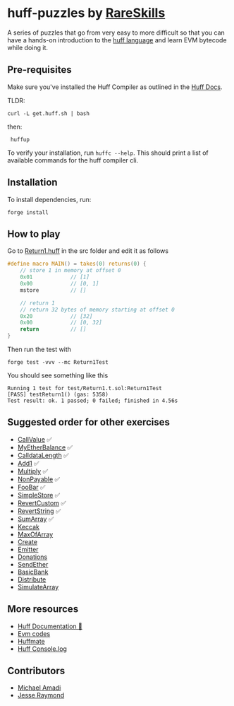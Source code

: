 # huff-puzzles by [RareSkills](https://www.rareskills.io)

A series of puzzles that go from very easy to more difficult so that you can have a hands-on introduction to the [huff language](https://huff.sh) and learn EVM bytecode while doing it.

## Pre-requisites

Make sure you've installed the Huff Compiler as outlined in the [Huff Docs](https://docs.huff.sh/get-started/installing/#installing-huff).

TLDR:

    curl -L get.huff.sh | bash

then:

     huffup

To verify your installation, run `huffc --help`. This should print a list of available commands for the huff compiler cli.

## Installation

To install dependencies, run:

    forge install

## How to play

Go to [Return1.huff](https://github.com/rareskills/huff-puzzles/blob/main/src/Return1.huff) in the src folder and edit it as follows

```c
#define macro MAIN() = takes(0) returns(0) {
    // store 1 in memory at offset 0
    0x01            // [1]
    0x00            // [0, 1]
    mstore          // []

    // return 1
    // return 32 bytes of memory starting at offset 0
    0x20            // [32]
    0x00            // [0, 32]
    return          // []
}
```

Then run the test with

    forge test -vvv --mc Return1Test

You should see something like this

    Running 1 test for test/Return1.t.sol:Return1Test
    [PASS] testReturn1() (gas: 5358)
    Test result: ok. 1 passed; 0 failed; finished in 4.56s

## Suggested order for other exercises

- [CallValue](https://github.com/rareskills/huff-puzzles/blob/main/src/CallValue.huff) ✅
- [MyEtherBalance](https://github.com/rareskills/huff-puzzles/blob/main/src/MyEtherBalance.huff) ✅
- [CalldataLength](https://github.com/rareskills/huff-puzzles/blob/main/src/CalldataLength.huff) ✅
- [Add1](https://github.com/rareskills/huff-puzzles/blob/main/src/Add1.huff) ✅
- [Multiply](https://github.com/rareskills/huff-puzzles/blob/main/src/Multiply.huff) ✅
- [NonPayable](https://github.com/rareskills/huff-puzzles/blob/main/src/NonPayable.huff) ✅
- [FooBar](https://github.com/rareskills/huff-puzzles/blob/main/src/FooBar.huff) ✅
- [SimpleStore](https://github.com/rareskills/huff-puzzles/blob/main/src/SimpleStore.huff) ✅
- [RevertCustom](https://github.com/rareskills/huff-puzzles/blob/main/src/RevertCustom.huff) ✅
- [RevertString](https://github.com/rareskills/huff-puzzles/blob/main/src/RevertString.huff) ✅
- [SumArray](https://github.com/rareskills/huff-puzzles/blob/main/src/SumArray.huff) ✅
- [Keccak](https://github.com/rareskills/huff-puzzles/blob/main/src/Keccak.huff)
- [MaxOfArray](https://github.com/rareskills/huff-puzzles/blob/main/src/MaxOfArray.huff)
- [Create](https://github.com/rareskills/huff-puzzles/blob/main/src/Create.huff)
- [Emitter](https://github.com/rareskills/huff-puzzles/blob/main/src/Emitter.huff)
- [Donations](https://github.com/rareskills/huff-puzzles/blob/main/src/Donations.huff)
- [SendEther](https://github.com/rareskills/huff-puzzles/blob/main/src/SendEther.huff)
- [BasicBank](https://github.com/rareskills/huff-puzzles/blob/main/src/BasicBank.huff)
- [Distribute](https://github.com/rareskills/huff-puzzles/blob/main/src/Distributor.huff)
- [SimulateArray](https://github.com/rareskills/huff-puzzles/blob/main/src/SimulateArray.huff)

## More resources

- [Huff Documentation 🐴](https://docs.huff.sh/)
- [Evm codes](https://evm.codes)
- [Huffmate](https://github.com/huff-language/huffmate)
- [Huff Console.log](https://github.com/AmadiMichael/Huff-Console)

## Contributors

- [Michael Amadi](https://github.com/AmadiMichael)
- [Jesse Raymond](https://github.com/jesserc)

